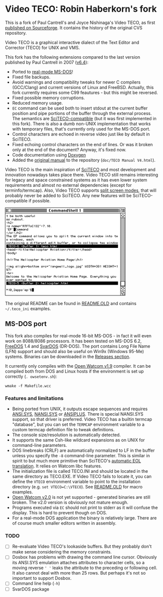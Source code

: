 # Video TECO: Robin Haberkorn's fork

This is a fork of Paul Cantrell's and Joyce Nishinaga's
Video TECO, as first [published on Sourceforge](https://sourceforge.net/projects/videoteco/).
It contains the history of the original CVS repository.

Video TECO is a graphical interactive dialect of the
Text Editor and Corrector (TECO) for UNIX and VMS.

This fork has the following extensions compared to the last
version published by Paul Cantrell in 2007
([v6.4](https://github.com/rhaberkorn/videoteco-fork/releases/tag/v6.4)):

* Ported to [real-mode MS-DOS](#ms-dos-port)!
* Fixed file backups.
* Avoid warnings and compatibility tweaks for newer C compilers (GCC/Clang) and current
  versions of Linux and FreeBSD.
  Actually, this fork currently requires some C99 feautures - but this might be reversed.
* Fixed possible memory corruptions.
* Reduced memory usage.
* `EC` command can be used both to insert stdout at the current buffer
  position and pipe portions of the buffer through the external process.
  The semantics are [SciTECO-compatible](https://rhaberkorn.github.io/sciteco/sciteco.7.html#Execute%20operating%20system%20command%20and%20filter%20buffer%20contents)
  (but it was first implemented in this fork).
  There is also a dumb non-UNIX implementation that works with temporary
  files, that's currently only used for the MS-DOS port.
* Control characters are echoed in reverse video just like by default in SciTECO.
* Fixed echoing control characters on the end of lines.
  Or was it broken only at the end of the document?
  Anyway, it's fixed now.
* Code documentation using [Doxygen](https://doxygen.nl/)
* Added the [original manual](https://www.copters.com/teco.html) to the repository
  (`doc/TECO Manual V4.html`).

Video TECO is the main inspiration of [SciTECO](https://rhaberkorn.github.io/sciteco) and most
development and innovation nowadays takes place there.
Video TECO still remains interesting for legacy and space constrained systems as it has even lower
system requirements and almost no external dependencies (except for terminfo/termcap).
Also, Video TECO supports [split screen modes](https://www.copters.com/teco.html#RTFToC132),
that will probably never be added to SciTECO.
Any new features will be SciTECO-compatible if possible.

![Split screen mode](doc/TECO%20Manual%20V4_files/teco_EP.gif)

The original README can be found in [README.OLD](README.OLD) and contains
`~/.teco_ini` examples.

## MS-DOS port

This fork also compiles for real-mode 16-bit MS-DOS - in fact it will even work on 8088/8086
processors.
It has been tested on MS-DOS 6.2, [FreeDOS](https://www.freedos.org/) 1.4 and
[SvarDOS](http://svardos.org/) (DR-DOS).
The port contains Long File Name (LFN) support and should also be useful
on Win9x (Windows 95-Me) systems.
Binaries can be downloaded in the [Releases section](https://github.com/rhaberkorn/videoteco-fork/releases).

It currently only compiles with the [Open Watcom v1.9](https://github.com/open-watcom/open-watcom-1.9)
compiler.
It can be compiled both from DOS and Linux hosts if the environment is
set up correctly (`. owsetenv.sh`):

    wmake -f Makefile.wcc

### Features and limitations

* Being ported from UNIX, it outputs escape sequences and requires
  [ANSI.SYS](https://en.wikipedia.org/wiki/ANSI.SYS),
  [NANSI.SYS](http://www.kegel.com/nansi/) or
  [ANSIPLUS](http://www.sweger.com/ansiplus/).
  There is special NANSI.SYS support, so that driver is preferred.
  Video TECO has a builtin termcap "database", but you can
  set the `TERMCAP` environment variable to a custom termcap definition file
  to tweak definitions.
* The console size/resolution is automatically detected.
* It supports the same Csh-like wildcard expansions as on UNIX for
  command-line parameters.
* DOS linebreaks (CRLF) are automatically normalized to LF in the buffer unless
  you specify the `-8` command-line parameter.
  This is similar in spirit to but much more primitive than
  SciTECO's [automatic EOL translation](https://rhaberkorn.github.io/sciteco/sciteco.7.html#BUFFER%20RING).
  It relies on Watcom libc features.
* The initialization file is called TECO.INI and should be located in the same directory as TECO.EXE.
  If Video TECO fails to locate it, you can define the `VTECO` environment variable to
  point to the installation directory (e.g. `set VTECO=C:\VTECO`).
  See [README.OLD](README.OLD) for macro examples.
* [Open Watcom v2.0](https://github.com/open-watcom/open-watcom-v2) is not yet supported -
  generated binaries are still broken.
  The v2.0 version is obviously not mature enough.
* Programs executed via `EC` should not print to stderr as it will confuse the
  display.
  This is hard to prevent though on DOS.
* For a real-mode DOS application the binary is relatively large.
  There are of course much smaller editors written in assembly.

### TODO

- [ ] Re-evaluate Video TECO's lookaside buffers.
      But they probably don't make sense considering the memory constraints.
- [ ] Dosbox has problems with drawing the command line cursor.
      Obviously its ANSI.SYS emulation attaches attributes to character cells,
      so a moving reverse `' '` leaks the attribute to the preceding or following
      cell.
      It also cannot deal with more than 25 rows.
      But perhaps it's not so important to support Dosbox.
- [ ] Command line help (`-h`)
- [ ] SvarDOS package
